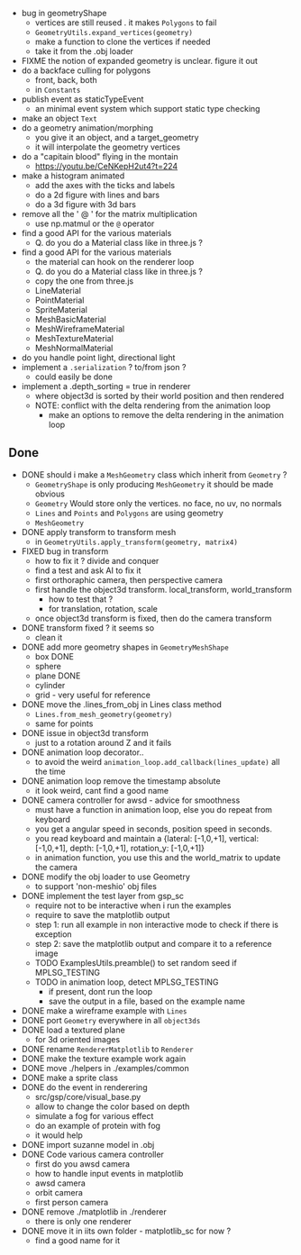 - bug in geometryShape
  - vertices are still reused . it makes `Polygons` to fail
  - `GeometryUtils.expand_vertices(geometry)`
  - make a function to clone the vertices if needed
  - take it from the .obj loader
- FIXME the notion of expanded geometry is unclear. figure it out
- do a backface culling for polygons
  - front, back, both
  - in `Constants`
- publish event as staticTypeEvent
  - an minimal event system which support static type checking
- make an object `Text`
- do a geometry animation/morphing
  - you give it an object, and a target_geometry
  - it will interpolate the geometry vertices
- do a "capitain blood" flying in the montain
  - https://youtu.be/CeNKepH2ut4?t=224
- make a histogram animated
  - add the axes with the ticks and labels
  - do a 2d figure with lines and bars
  - do a 3d figure with 3d bars
- remove all the ' @ ' for the matrix multiplication
  - use np.matmul or the `@` operator
- find a good API for the various materials
  - Q. do you do a Material class like in three.js ?
- find a good API for the various materials
  - the material can hook on the renderer loop
  - Q. do you do a Material class like in three.js ?
  - copy the one from three.js
  - LineMaterial
  - PointMaterial
  - SpriteMaterial
  - MeshBasicMaterial
  - MeshWireframeMaterial
  - MeshTextureMaterial
  - MeshNormalMaterial
- do you handle point light, directional light
- implement a `.serialization` ? to/from json ?
  - could easily be done
- implement a .depth_sorting = true in renderer
  - where object3d is sorted by their world position and then rendered
  - NOTE: conflict with the delta rendering from the animation loop
    - make an options to remove the delta rendering in the animation loop


## Done
- DONE should i make a `MeshGeometry` class which inherit from `Geometry` ?
  - `GeometryShape` is only producing `MeshGeometry` it should be made obvious
  - `Geometry` Would store only the vertices. no face, no uv, no normals
  - `Lines` and `Points` and `Polygons` are using geometry
  - `MeshGeometry`
- DONE apply transform to transform mesh
  - in `GeometryUtils.apply_transform(geometry, matrix4)`
- FIXED bug in transform
  - how to fix it ? divide and conquer
  - find a test and ask AI to fix it
  - first orthoraphic camera, then perspective camera
  - first handle the object3d transform. local_transform, world_transform
    - how to test that ?
    - for translation, rotation, scale
  - once object3d transform is fixed, then do the camera transform 
- DONE transform fixed ? it seems so
  - clean it
- DONE add more geometry shapes in `GeometryMeshShape`
  - box DONE
  - sphere
  - plane DONE
  - cylinder
  - grid - very useful for reference
- DONE move the .lines_from_obj in Lines class method
  - `Lines.from_mesh_geometry(geometry)`
  - same for points
- DONE issue in object3d transform
  - just to a rotation around Z and it fails
- DONE animation loop decorator..
  - to avoid the weird `animation_loop.add_callback(lines_update)` all the time
- DONE animation loop remove the timestamp absolute
  - it look weird, cant find a good name
- DONE camera controller for awsd - advice for smoothness
  - must have a function in animation loop, else you do repeat from keyboard
  - you get a angular speed in seconds, position speed in seconds.
  - you read keyboard and maintain a {lateral: [-1,0,+1], vertical: [-1,0,+1], depth: [-1,0,+1], rotation_y: [-1,0,+1]}
  - in animation function, you use this and the world_matrix to update the camera 
- DONE modify the obj loader to use Geometry
  - to support 'non-meshio' obj files
- DONE implement the test layer from gsp_sc
  - require not to be interactive when i run the examples
  - require to save the matplotlib output
  - step 1: run all example in non interactive mode to check if there is exception
  - step 2: save the matplotlib output and compare it to a reference image
  - TODO ExamplesUtils.preamble() to set random seed if MPLSG_TESTING
  - TODO in animation loop, detect MPLSG_TESTING
    - if present, dont run the loop
    - save the output in a file, based on the example name
- DONE make a wireframe example with `Lines`
- DONE port `Geometry` everywhere in all `object3ds`
- DONE load a textured plane
  - for 3d oriented images
- DONE rename `RendererMatplotlib` to `Renderer`
- DONE make the texture example work again
- DONE move ./helpers in ./examples/common
- DONE make a sprite class
- DONE do the event in renderering
  - src/gsp/core/visual_base.py
  - allow to change the color based on depth
  - simulate a fog for various effect
  - do an example of protein with fog
  - it would help 
- DONE import suzanne model in .obj
- DONE Code various camera controller
  - first do you awsd camera
  - how to handle input events in matplotlib
  - awsd camera 
  - orbit camera
  - first person camera
- DONE remove ./matplotlib in ./renderer
  - there is only one renderer 
- DONE move it in iits own folder - matplotlib_sc for now ?
  - find a good name for it
